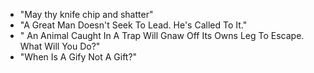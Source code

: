 * "May thy knife chip and shatter"
* "A Great Man Doesn't Seek To Lead. He's Called To It."
* " An Animal  Caught In A Trap Will Gnaw Off Its Owns Leg To Escape. What Will You Do?"
* "When Is A Gify Not A Gift?"
